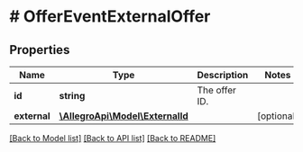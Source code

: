 # # OfferEventExternalOffer

## Properties

Name | Type | Description | Notes
------------ | ------------- | ------------- | -------------
**id** | **string** | The offer ID. |
**external** | [**\AllegroApi\Model\ExternalId**](ExternalId.md) |  | [optional]

[[Back to Model list]](../../README.md#models) [[Back to API list]](../../README.md#endpoints) [[Back to README]](../../README.md)
